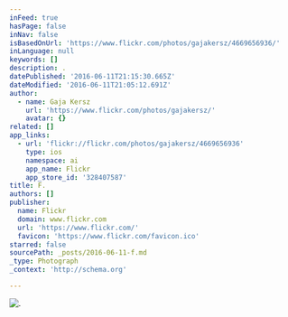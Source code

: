 ```yaml
---
inFeed: true
hasPage: false
inNav: false
isBasedOnUrl: 'https://www.flickr.com/photos/gajakersz/4669656936/'
inLanguage: null
keywords: []
description: .
datePublished: '2016-06-11T21:15:30.665Z'
dateModified: '2016-06-11T21:05:12.691Z'
author:
  - name: Gaja Kersz
    url: 'https://www.flickr.com/photos/gajakersz/'
    avatar: {}
related: []
app_links:
  - url: 'flickr://flickr.com/photos/gajakersz/4669656936'
    type: ios
    namespace: ai
    app_name: Flickr
    app_store_id: '328407587'
title: F.
authors: []
publisher:
  name: Flickr
  domain: www.flickr.com
  url: 'https://www.flickr.com/'
  favicon: 'https://www.flickr.com/favicon.ico'
starred: false
sourcePath: _posts/2016-06-11-f.md
_type: Photograph
_context: 'http://schema.org'

---
```

![.](https://s3-us-west-2.amazonaws.com/the-grid-img/p/1cc8886280345c80eea9c23a1a609816bb1bf749.jpg)